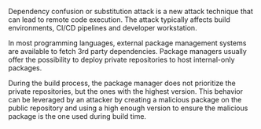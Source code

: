 Dependency confusion or substitution attack is a new attack technique that can lead to remote code execution. The
attack typically affects build environments, CI/CD pipelines and developer workstation.

In most programming languages, external package management systems are available to fetch 3rd party dependencies.
Package managers usually offer the possibility to deploy private repositories to host internal-only packages.

During the build process, the package manager does not prioritize the private repositories, but the ones with the highest
version. This behavior can be leveraged by an attacker by creating a malicious package on the public repository and
using a high enough version to ensure the malicious package is the one used during build time.
